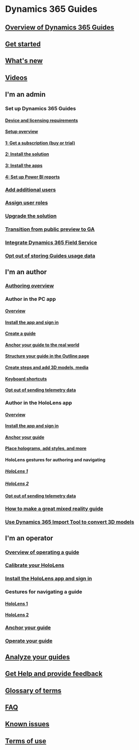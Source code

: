 # Dynamics 365 Guides
## [Overview of Dynamics 365 Guides](index.md)
## [Get started](get-started.md)
## [What's new](new.md)
## [Videos](videos.md)
## I'm an admin
### Set up Dynamics 365 Guides
#### [Device and licensing requirements](requirements.md)
#### [Setup overview](setup.md)
#### [1: Get a subscription (buy or trial)](setup-step-one.md)
#### [2: Install the solution](setup-step-two.md)
#### [3: Install the apps](setup-step-three.md)
#### [4: Set up Power BI reports](setup-step-four.md)
### [Add additional users](add-users.md)
### [Assign user roles](assign-role.md)
### [Upgrade the solution](upgrade.md)
### [Transition from public preview to GA](public-preview-transition.md)
### [Integrate Dynamics 365 Field Service](field-service.md)
### [Opt out of storing Guides usage data](data-opt-out.md)
## I'm an author
### [Authoring overview](authoring-overview.md)
### Author in the PC app
#### [Overview](pc-app-overview.md)
#### [Install the app and sign in](install-sign-in-pc-app.md)
#### [Create a guide](create-guide.md)
#### [Anchor your guide to the real world](anchor.md)
#### [Structure your guide in the Outline page](structure-guide.md)
#### [Create steps and add 3D models, media](create-steps-assign-media.md)
#### [Keyboard shortcuts](keyboard-shortcuts-pc-app.md)
#### [Opt out of sending telemetry data](data-opt-out-pc-app.md)
### Author in the HoloLens app
#### [Overview](hololens-app-overview.md)
#### [Install the app and sign in](install-sign-in-hololens-app.md)
#### [Anchor your guide](hololens-app-anchor.md)
#### [Place holograms, add styles, and more](hololens-app-orientation.md)
#### HoloLens gestures for authoring and navigating
##### [HoloLens 1](authoring-gestures.md)
##### [HoloLens 2](authoring-gestures-HL2.md)
#### [Opt out of sending telemetry data](hololens-app-data-opt-out.md)
### [How to make a great mixed reality guide](great-guide.md)
### [Use Dynamics 365 Import Tool to convert 3D models](import-tool.md)
## I'm an operator
### [Overview of operating a guide](operator-overview.md)
### [Calibrate your HoloLens](operator-calibrate.md)
### [Install the HoloLens app and sign in](install-sign-in-operator.md)
### Gestures for navigating a guide
#### [HoloLens 1](operator-gestures.md)
#### [HoloLens 2](operator-gestures-HL2.md)
### [Anchor your guide](operator-anchor.md)
### [Operate your guide](operator-orientation.md)
## [Analyze your guides](analytics-guide.md)
## [Get Help and provide feedback](help.md)
## [Glossary of terms](glossary.md)
## [FAQ](faq.md)
## [Known issues](known-issues.md)
## [Terms of use](../legal/guides-service-terms.md)

